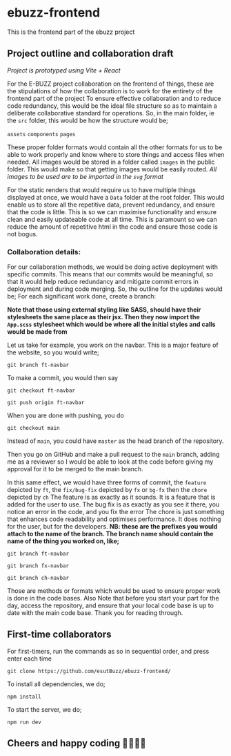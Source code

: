# ebuzz-frontend
This is the frontend part of the ebuzz project

## Project outline and collaboration draft

_Project is prototyped using Vite + React_

For the E-BUZZ project collaboration on the frontend of things, these are the stipulations of how the collaboration is to work for the entirety of the frontend part of the project
To ensure effective collaboration and to reduce code redundancy, this would be the ideal file structure so as to maintain a deliberate collaborative standard for operations. So, in the main folder, ie the `src` folder, this would be how the structure would be;

`assets` `components` `pages`

These proper folder formats would contain all the other formats for us to be able to work properly and know where to store things and access files when needed.
All images would be stored in a folder called `images` in the public folder. This would make so that getting images would be easily routed. _All images to be used are to be imported in the `svg` format_

For the static renders that would require us to have multiple things displayed at once, we would have a `Data` folder at the root folder. This would enable us to store all the repetitive data, prevent redundancy, and ensure that the code is little. This is so we can maximise functionality and ensure clean and easily updateable code at all time. This is paramount so we can reduce the amount of repetitive html in the code and ensure those code is not bogus.

### Collaboration details:

For our collaboration methods, we would be doing active deployment with specific commits. This means that our commits would be meaningful, so that it would help reduce redundancy and mitigate commit errors in deployment and during code merging. So, the outline for the updates would be;
For each significant work done, create a branch:

**Note that those using external styling like SASS, should have their stylesheets the same place as their jsx. Then they now import the `App.scss` stylesheet which would be where all the initial styles and calls would be made from**

Let us take for example, you work on the navbar. This is a major feature of the website, so you would write;

```
git branch ft-navbar
```
To make a commit, you would then say
```
git checkout ft-navbar
```
```
git push origin ft-navbar
```
When you are done with pushing, you do
```
git checkout main
```
Instead of `main`, you could have `master` as the head branch of the repository.

Then you go on GitHub and make a pull request to the `main` branch, adding me as a reviewer so I would be able to look at the code before giving my approval for it to be merged to the main branch.

In this same effect, we would have three forms of commit, the `feature` depicted by `ft`, the `fix/bug-fix` depicted by `fx` or `bg-fx` then the `chore` depicted by `ch`
The feature is as exactly as it sounds. It is a feature that is added for the user to use.
The bug fix is as exactly as you see it there, you notice an error in the code, and you fix the error
The chore is just something that enhances code readability and optimises performance. It does nothing for the user, but for the developers.
**NB: these are the prefixes you would attach to the name of the branch. The branch name should contain the name of the thing you worked on, like;**
```
git branch ft-navbar
```
```
git branch fx-navbar
```
```
git branch ch-navbar
```
Those are methods or formats which would be used to ensure proper work is done in the code bases.
Also Note that before you start your part for the day, access the repository, and ensure that your local code base is up to date with the main code base.
Thank you for reading through.

## First-time collaborators

For first-timers, run the commands as so in sequential order, and press enter each time

```
git clone https://github.com/esutBuzz/ebuzz-frontend/
```
To install all dependencies, we do;
```
npm install
```
To start the server, we do;
```
npm run dev
```
## Cheers and happy coding 🍻👩🏾‍💻
